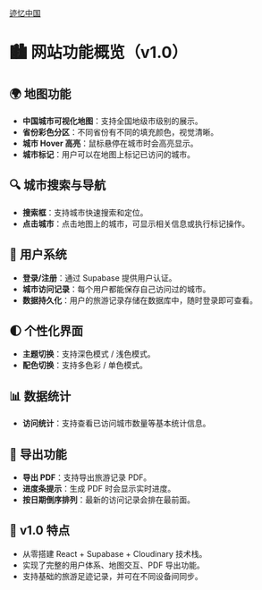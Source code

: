 [迹忆中国](https://zxytd.top/)

# 🏙️ 网站功能概览（v1.0）

## 🌍 地图功能
- **中国城市可视化地图**：支持全国地级市级别的展示。
- **省份彩色分区**：不同省份有不同的填充颜色，视觉清晰。
- **城市 Hover 高亮**：鼠标悬停在城市时会高亮显示。
- **城市标记**：用户可以在地图上标记已访问的城市。


## 🔍 城市搜索与导航
- **搜索框**：支持城市快速搜索和定位。
- **点击城市**：点击地图上的城市，可显示相关信息或执行标记操作。


## 👤 用户系统
- **登录/注册**：通过 Supabase 提供用户认证。
- **城市访问记录**：每个用户都能保存自己访问过的城市。
- **数据持久化**：用户的旅游记录存储在数据库中，随时登录即可查看。


## 🌓 个性化界面
- **主题切换**：支持深色模式 / 浅色模式。
- **配色切换**：支持多色彩 / 单色模式。


## 📊 数据统计
- **访问统计**：支持查看已访问城市数量等基本统计信息。


## 📄 导出功能
- **导出 PDF**：支持导出旅游记录 PDF。
- **进度条提示**：生成 PDF 时会显示实时进度。
- **按日期倒序排列**：最新的访问记录会排在最前面。


## 🚀 v1.0 特点
- 从零搭建 React + Supabase + Cloudinary 技术栈。
- 实现了完整的用户体系、地图交互、PDF 导出功能。
- 支持基础的旅游足迹记录，并可在不同设备间同步。
